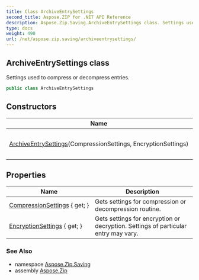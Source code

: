 ```yaml
---
title: Class ArchiveEntrySettings
second_title: Aspose.ZIP for .NET API Reference
description: Aspose.Zip.Saving.ArchiveEntrySettings class. Settings used to compress or decompress entries
type: docs
weight: 490
url: /net/aspose.zip.saving/archiveentrysettings/
---
```

## ArchiveEntrySettings class

Settings used to compress or decompress entries.

```csharp
public class ArchiveEntrySettings
```

## Constructors

| Name | Description |
| --- | --- |
| [ArchiveEntrySettings](archiveentrysettings/)(CompressionSettings, EncryptionSettings) | Initializes a new instance of the `ArchiveEntrySettings` class. |

## Properties

| Name | Description |
| --- | --- |
| [CompressionSettings](../../aspose.zip.saving/archiveentrysettings/compressionsettings/) { get; } | Gets settings for compression or decompression routine. |
| [EncryptionSettings](../../aspose.zip.saving/archiveentrysettings/encryptionsettings/) { get; } | Gets settings for encryption or decryption. Settings of particular entry may vary. |

### See Also

* namespace [Aspose.Zip.Saving](../../aspose.zip.saving/)
* assembly [Aspose.Zip](../../)


